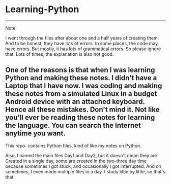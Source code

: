 # Learning-Python

-------------------------------------------------------------------------
Note: 

I went through the files after about one and a half years of creating them. 
And to be honest, they have lots of errors. In some places, the code may have
errors. But mostly, it has lots of grammatical errors. So please ignore that. 
Lots of times, the explanation is also not good. 

One of the reasons is that when I was learning Python and making these notes. 
I didn't have a Laptop that I have now. I was coding and making these notes from
a simulated Linux in a budget Android device with an attached keyboard. Hence all
these mistakes. Don't mind it. Not like you'll ever be reading these notes for 
learning the language. You can search the Internet anytime you want.
-------------------------------------------------------------------------------

This repo. contains Python files,
kind of like my notes on Python.

Also, I named the main files Day1 and
Day2, but it doesn't mean they are
Created in a single day, some are created 
in the two-three day time because sometimes I
got stuck, and occasionally I got interrupted. 
And on sometimes, I even made multiple
files in a day. I study little by little,
so that's that.
